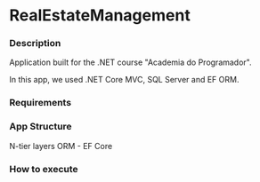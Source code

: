 # RealEstateManagement

### Description
Application built for the .NET course "Academia do Programador".

In this app, we used .NET Core MVC, SQL Server and EF ORM.

### Requirements

### App Structure

N-tier layers
ORM - EF Core

### How to execute